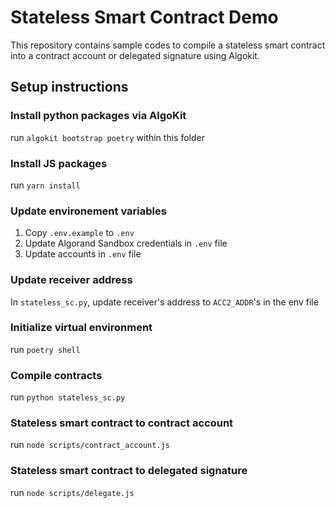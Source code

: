 # Stateless Smart Contract Demo

This repository contains sample codes to compile a stateless smart contract into a contract account or delegated signature using Algokit.

## Setup instructions

### Install python packages via AlgoKit
run `algokit bootstrap poetry` within this folder

### Install JS packages
run `yarn install`

### Update environement variables
1. Copy `.env.example` to `.env`
2. Update Algorand Sandbox credentials in `.env` file
3. Update accounts in `.env` file

### Update receiver address
In `stateless_sc.py`, update receiver's address to `ACC2_ADDR`'s in the env file

### Initialize virtual environment
run `poetry shell`

### Compile contracts
run `python stateless_sc.py`

### Stateless smart contract to contract account
run `node scripts/contract_account.js`

### Stateless smart contract to delegated signature
run `node scripts/delegate.js`